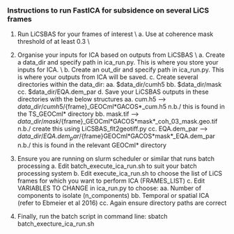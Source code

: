### Instructions to run FastICA for subsidence on several LiCS frames ###

1. Run LiCSBAS for your frames of interest \\
  a. Use at coherence mask threshold of at least 0.3 \\

2. Organise your inputs for ICA based on outputs from LiCSBAS \\
  a. Create a data_dir and specify path in ica_run.py. This is where you store your inputs for ICA. \\
  b. Create an out_dir and specify path in ica_run.py. This is where your outputs from ICA will be saved.
  c. Create several directories within the data_dir:
      aa. $data_dir/cumh5
      bb. $data_dir/mask
      cc. $data_dir/EQA.dem_par
  d. Save your LiCSBAS outputs in these directories with the below structures
      aa. cum.h5 --> ${data}\_dir/cumh5/${frame}\_GEOCml\*GACOS\*\_cum.h5                       n.b./ this is found in the TS_GEOCml* directory
      bb. mask.tif --> ${data}\_dir/mask/${frame}\_GEOCml\*GACOS\*mask\*\_coh\_03\_mask.geo.tif    n.b./ create this using LiCSBAS_flt2geotiff.py
      cc. EQA.dem_par --> ${data}\_dir/EQA.dem_par/${frame}GEOCml\*GACOS\*mask\*\_EQA.dem_par   n.b./ this is found in the relevant GEOCml* directory

3. Ensure you are running on slurm scheduler or similar that runs batch processing
  a. Edit batch_execute_ica_run.sh to suit your batch processing system
  b. Edit execute_ica_run.sh to choose the list of LiCS frames for which you want to perform ICA (FRAMES_LIST)
  c. Edit VARIABLES TO CHANGE in ica_run.py to choose:
      aa. Number of components to isolate (n_components)
      bb. Temporal or spatial ICA (refer to Ebmeier et al 2016)
      cc. Again ensure directory paths are correct

4. Finally, run the batch script in command line:
sbatch batch_execture_ica_run.sh
